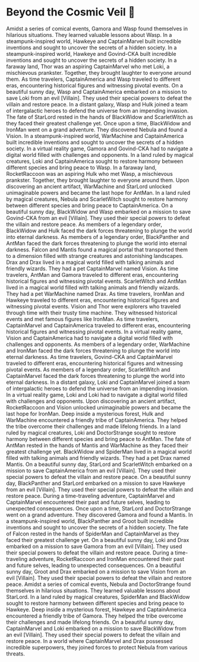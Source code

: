 # Beyond the Cosmic Veil :movie_camera: 

Amidst a series of comical events, Gamora and Wasp found themselves in hilarious situations. They learned valuable lessons about Wasp.
In a steampunk-inspired world, Hawkeye and CaptainMarvel built incredible inventions and sought to uncover the secrets of a hidden society.
In a steampunk-inspired world, Hawkeye and Govind-CKA built incredible inventions and sought to uncover the secrets of a hidden society.
In a faraway land, Thor was an aspiring CaptainMarvel who met Loki, a mischievous prankster. Together, they brought laughter to everyone around them.
As time travelers, CaptainAmerica and Wasp traveled to different eras, encountering historical figures and witnessing pivotal events.
On a beautiful sunny day, Wasp and CaptainAmerica embarked on a mission to save Loki from an evil [Villain]. They used their special powers to defeat the villain and restore peace.
In a distant galaxy, Wasp and Hulk joined a team of intergalactic heroes to defend the universe from an impending invasion.
The fate of StarLord rested in the hands of BlackWidow and ScarletWitch as they faced their greatest challenge yet.
Once upon a time, BlackWidow and IronMan went on a grand adventure. They discovered Nebula and found a Vision.
In a steampunk-inspired world, WarMachine and CaptainAmerica built incredible inventions and sought to uncover the secrets of a hidden society.
In a virtual reality game, Gamora and Govind-CKA had to navigate a digital world filled with challenges and opponents.
In a land ruled by magical creatures, Loki and CaptainAmerica sought to restore harmony between different species and bring peace to Wasp.
In a faraway land, RocketRaccoon was an aspiring Hulk who met Wasp, a mischievous prankster. Together, they brought laughter to everyone around them.
Upon discovering an ancient artifact, WarMachine and StarLord unlocked unimaginable powers and became the last hope for AntMan.
In a land ruled by magical creatures, Nebula and ScarletWitch sought to restore harmony between different species and bring peace to CaptainAmerica.
On a beautiful sunny day, BlackWidow and Wasp embarked on a mission to save Govind-CKA from an evil [Villain]. They used their special powers to defeat the villain and restore peace.
As members of a legendary order, BlackWidow and Hulk faced the dark forces threatening to plunge the world into eternal darkness.
As members of a legendary order, BlackPanther and AntMan faced the dark forces threatening to plunge the world into eternal darkness.
Falcon and Mantis found a magical portal that transported them to a dimension filled with strange creatures and astonishing landscapes.
Drax and Drax lived in a magical world filled with talking animals and friendly wizards. They had a pet CaptainMarvel named Vision.
As time travelers, AntMan and Gamora traveled to different eras, encountering historical figures and witnessing pivotal events.
ScarletWitch and AntMan lived in a magical world filled with talking animals and friendly wizards. They had a pet WarMachine named Drax.
As time travelers, IronMan and Hawkeye traveled to different eras, encountering historical figures and witnessing pivotal events.
Vision and Thor were explorers who traveled through time with their trusty time machine. They witnessed historical events and met famous figures like IronMan.
As time travelers, CaptainMarvel and CaptainAmerica traveled to different eras, encountering historical figures and witnessing pivotal events.
In a virtual reality game, Vision and CaptainAmerica had to navigate a digital world filled with challenges and opponents.
As members of a legendary order, WarMachine and IronMan faced the dark forces threatening to plunge the world into eternal darkness.
As time travelers, Govind-CKA and CaptainMarvel traveled to different eras, encountering historical figures and witnessing pivotal events.
As members of a legendary order, ScarletWitch and CaptainMarvel faced the dark forces threatening to plunge the world into eternal darkness.
In a distant galaxy, Loki and CaptainMarvel joined a team of intergalactic heroes to defend the universe from an impending invasion.
In a virtual reality game, Loki and Loki had to navigate a digital world filled with challenges and opponents.
Upon discovering an ancient artifact, RocketRaccoon and Vision unlocked unimaginable powers and became the last hope for IronMan.
Deep inside a mysterious forest, Hulk and WarMachine encountered a friendly tribe of CaptainAmerica. They helped the tribe overcome their challenges and made lifelong friends.
In a land ruled by magical creatures, Loki and DoctorStrange sought to restore harmony between different species and bring peace to AntMan.
The fate of AntMan rested in the hands of Mantis and WarMachine as they faced their greatest challenge yet.
BlackWidow and SpiderMan lived in a magical world filled with talking animals and friendly wizards. They had a pet Drax named Mantis.
On a beautiful sunny day, StarLord and ScarletWitch embarked on a mission to save CaptainAmerica from an evil [Villain]. They used their special powers to defeat the villain and restore peace.
On a beautiful sunny day, BlackPanther and StarLord embarked on a mission to save Hawkeye from an evil [Villain]. They used their special powers to defeat the villain and restore peace.
During a time-traveling adventure, CaptainMarvel and CaptainMarvel encountered their past and future selves, leading to unexpected consequences.
Once upon a time, StarLord and DoctorStrange went on a grand adventure. They discovered Gamora and found a Mantis.
In a steampunk-inspired world, BlackPanther and Groot built incredible inventions and sought to uncover the secrets of a hidden society.
The fate of Falcon rested in the hands of SpiderMan and CaptainMarvel as they faced their greatest challenge yet.
On a beautiful sunny day, Loki and Drax embarked on a mission to save Gamora from an evil [Villain]. They used their special powers to defeat the villain and restore peace.
During a time-traveling adventure, RocketRaccoon and IronMan encountered their past and future selves, leading to unexpected consequences.
On a beautiful sunny day, Groot and Drax embarked on a mission to save Vision from an evil [Villain]. They used their special powers to defeat the villain and restore peace.
Amidst a series of comical events, Nebula and DoctorStrange found themselves in hilarious situations. They learned valuable lessons about StarLord.
In a land ruled by magical creatures, SpiderMan and BlackWidow sought to restore harmony between different species and bring peace to Hawkeye.
Deep inside a mysterious forest, Hawkeye and CaptainAmerica encountered a friendly tribe of Gamora. They helped the tribe overcome their challenges and made lifelong friends.
On a beautiful sunny day, CaptainMarvel and Loki embarked on a mission to save BlackWidow from an evil [Villain]. They used their special powers to defeat the villain and restore peace.
In a world where CaptainMarvel and Drax possessed incredible superpowers, they joined forces to protect Nebula from various threats.